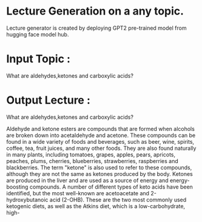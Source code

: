 # Lecture Generation on a any topic.

Lecture generator is created by deploying GPT2 pre-trained model from hugging face model hub.

# Input Topic :
What are aldehydes,ketones and carboxylic acids?

# Output Lecture :
What are aldehydes,ketones and carboxylic acids?

Aldehyde and ketone esters are compounds that are formed when alcohols are broken down into acetaldehyde and acetone. These compounds can be found in a wide variety of foods and beverages, such as beer, wine, spirits, coffee, tea, fruit juices, and many other foods. They are also found naturally in many plants, including tomatoes, grapes, apples, pears, apricots, peaches, plums, cherries, blueberries, strawberries, raspberries and blackberries. The term "ketone" is also used to refer to these compounds, although they are not the same as ketones produced by the body. Ketones are produced in the liver and are used as a source of energy and energy-boosting compounds. A number of different types of keto acids have been identified, but the most well-known are acetoacetate and 2-hydroxybutanoic acid (2-OHB). These are the two most commonly used ketogenic diets, as well as the Atkins diet, which is a low-carbohydrate, high-